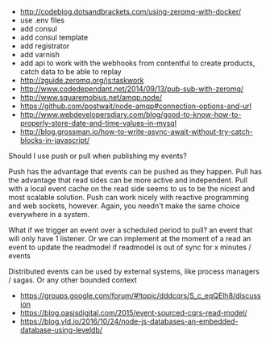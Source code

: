 - http://codeblog.dotsandbrackets.com/using-zeromq-with-docker/
- use .env files
- add consul
- add consul template
- add registrator
- add varnish
- add api to work with the webhooks from contentful to create products, catch data to be able to replay
- http://zguide.zeromq.org/js:taskwork
- http://www.codedependant.net/2014/09/13/pub-sub-with-zeromq/
- http://www.squaremobius.net/amqp.node/
- https://github.com/postwait/node-amqp#connection-options-and-url
- http://www.webdevelopersdiary.com/blog/good-to-know-how-to-properly-store-date-and-time-values-in-mysql
- http://blog.grossman.io/how-to-write-async-await-without-try-catch-blocks-in-javascript/


Should I use push or pull when publishing my events?

Push has the advantage that events can be pushed as they happen. Pull has the advantage that read sides can be more active and independent. Pull with a local event cache on the read side seems to us to be the nicest and most scalable solution. Push can work nicely with reactive programming and web sockets, however. Again, you needn't make the same choice everywhere in a system.

What if we trigger an event over a scheduled period to pull? an event that will only have 1 listener.
Or we can implement at the moment of a read an event to update the readmodel if readmodel is out of sync for x minutes / events

Distributed events can be used by external systems, like process managers / sagas. Or any other bounded context

- https://groups.google.com/forum/#!topic/dddcqrs/S_c_eqQElh8/discussion
- https://blog.oasisdigital.com/2015/event-sourced-cqrs-read-model/
- https://blog.yld.io/2016/10/24/node-js-databases-an-embedded-database-using-leveldb/